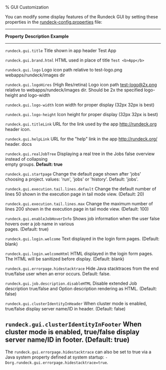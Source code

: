 % GUI Customization

You can modify some display features of the Rundeck GUI by setting
these properties in the [rundeck-config.properties](configuration-file-reference.html#rundeck-config.properties) file:

-------------------------------------------------------------------------------
**Property**                                **Description**                      **Example**
----------------------                      ----------------------------------   ----------------
`rundeck.gui.title`                         Title shown in app header            Test App

`rundeck.gui.brand.html`                    HTML used in place of title          `Test <b>App</b>`

`rundeck.gui.logo`                          Logo icon path relative to           test-logo.png
                                            webapps/rundeck/images dir           

`rundeck.gui.logoHires`                     (High Res/retina) Logo icon path     test-logo@2x.png
                                            relative to webapps/rundeck/images
                                            dir. Should be 2x the specified
                                            logo-height and logo-width

`rundeck.gui.logo-width`                    Icon width for proper display (32px  32px
                                            is best)                             

`rundeck.gui.logo-height`                   Icon height for proper display (32px 32px
                                            is best)                             

`rundeck.gui.titleLink`                     URL for the link used by the app     http://rundeck.org
                                            header icon.                         

`rundeck.gui.helpLink`                      URL for the "help" link in the app   http://rundeck.org/
                                            header.                              docs

`rundeck.gui.realJobTree`                   Displaying a real tree in the Jobs   false
                                            overview instead of collapsing            
                                            empty groups. **Default: true**           

`rundeck.gui.startpage`                     Change the default page shown after  'jobs'
                                            choosing a project. values: 'run',
                                            'jobs' or 'history'. Default: 'jobs'.

`rundeck.gui.execution.tail.lines.default`  Change the default number of lines   50
                                            shown in the execution page in tail 
                                            mode view. (Default: 20)

`rundeck.gui.execution.tail.lines.max`      Change the maximum number of lines   200
                                            shown in the execution page in tail 
                                            mode view. (Default: 100)

`rundeck.gui.enableJobHoverInfo`            Shows job information when the user  false
                                            hovers over a job name in various  
                                            pages. (Default: true)
                                            
`rundeck.gui.login.welcome`                 Text displayed in the login form
                                            pages. (Default: blank)     

`rundeck.gui.login.welcomeHtml`             HTML displayed in the login form
                                            pages. The HTML will be sanitized
                                            before display. (Default: blank)

`rundeck.gui.errorpage.hidestacktrace`      Hide Java stacktraces from the end   true/false
                                            user when an error occurs. 
                                            Default: false.                        

`rundeck.gui.job.description.disableHTML`   Disable extended Job description     true/false
                                            and Option description rendering
                                            as HTML. (Default: false)

`rundeck.gui.clusterIdentityInHeader`       When cluster mode is enabled,        true/false
                                            display server name/ID in header.
                                            (Default: false)

`rundeck.gui.clusterIdentityInFooter`       When cluster mode is enabled,        true/false
                                            display server name/ID in footer.
                                            (Default: true)
-------------------------------------------------------------------------------

The `rundeck.gui.errorpage.hidestacktrace` can also be set to true via a Java system property defined at system startup: 
`-Dorg.rundeck.gui.errorpage.hidestacktrace=true`.
